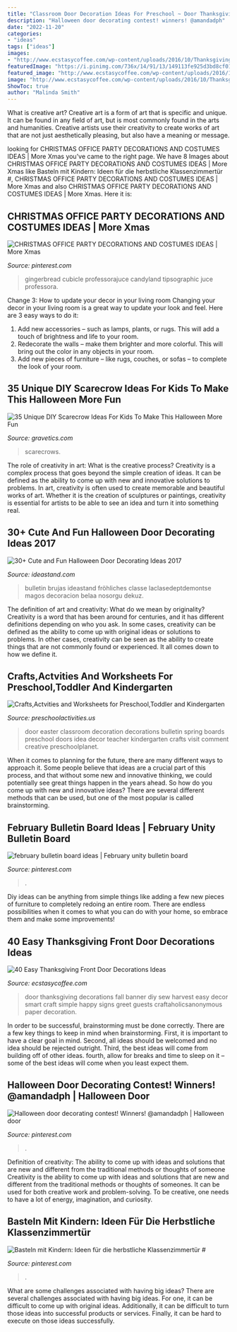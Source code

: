 ```yaml
---
title: "Classroom Door Decoration Ideas For Preschool ~ Door Thanksgiving Decorations Fall Banner Diy Sew Harvest Easy Decor Smart Craft Simple Happy Signs Greet Guests Craftaholicsanonymous Paper Decoration"
description: "Halloween door decorating contest! winners! @amandadph"
date: "2022-11-20"
categories:
- "ideas"
tags: ["ideas"]
images:
- "http://www.ecstasycoffee.com/wp-content/uploads/2016/10/Thanksgiving-Front-Door-Decorations-20.jpg"
featuredImage: "https://i.pinimg.com/736x/14/91/13/149113fe925d3bd8cf017d255060c248.jpg"
featured_image: "http://www.ecstasycoffee.com/wp-content/uploads/2016/10/Thanksgiving-Front-Door-Decorations-20.jpg"
image: "http://www.ecstasycoffee.com/wp-content/uploads/2016/10/Thanksgiving-Front-Door-Decorations-20.jpg"
ShowToc: true
author: "Malinda Smith"
---
```



What is creative art?
Creative art is a form of art that is specific and unique. It can be found in any field of art, but is most commonly found in the arts and humanities. Creative artists use their creativity to create works of art that are not just aesthetically pleasing, but also have a meaning or message.

	

		
looking for CHRISTMAS OFFICE PARTY DECORATIONS AND COSTUMES IDEAS | More Xmas you've came to the right page. We have 8 Images about CHRISTMAS OFFICE PARTY DECORATIONS AND COSTUMES IDEAS | More Xmas like Basteln mit Kindern: Ideen für die herbstliche Klassenzimmertür #, CHRISTMAS OFFICE PARTY DECORATIONS AND COSTUMES IDEAS | More Xmas and also CHRISTMAS OFFICE PARTY DECORATIONS AND COSTUMES IDEAS | More Xmas. Here it is:
		
    
## CHRISTMAS OFFICE PARTY DECORATIONS AND COSTUMES IDEAS | More Xmas

<img loading=lazy src="https://i.pinimg.com/736x/14/91/13/149113fe925d3bd8cf017d255060c248.jpg" onerror="this.onerror=null;this.src='https://tse3.mm.bing.net/th?id=OIP.j8NnwP3Lghy1gCL6jFPyGQHaJ4&amp;pid=15.1';" alt="CHRISTMAS OFFICE PARTY DECORATIONS AND COSTUMES IDEAS | More Xmas">

_Source: pinterest.com_

>gingerbread cubicle professorajuce candyland tipsographic juce professora. 

	

Change 3: How to update your decor in your living room
Changing your decor in your living room is a great way to update your look and feel. Here are 3 easy ways to do it: 
1. Add new accessories – such as lamps, plants, or rugs. This will add a touch of brightness and life to your room. 
2. Redecorate the walls – make them brighter and more colorful. This will bring out the color in any objects in your room. 
3. Add new pieces of furniture – like rugs, couches, or sofas – to complete the look of your room.

    
## 35 Unique DIY Scarecrow Ideas For Kids To Make This Halloween More Fun

<img loading=lazy src="https://www.gravetics.com/wp-content/uploads/2017/07/Minion-Scarecrows.jpg" onerror="this.onerror=null;this.src='https://tse3.mm.bing.net/th?id=OIP.IyYFXL_OQj4kcevLSJguSgHaNK&amp;pid=15.1';" alt="35 Unique DIY Scarecrow Ideas For Kids To Make This Halloween More Fun">

_Source: gravetics.com_

>scarecrows. 

	

The role of creativity in art: What is the creative process?
Creativity is a complex process that goes beyond the simple creation of ideas. It can be defined as the ability to come up with new and innovative solutions to problems. In art, creativity is often used to create memorable and beautiful works of art. Whether it is the creation of sculptures or paintings, creativity is essential for artists to be able to see an idea and turn it into something real.

    
## 30+ Cute And Fun Halloween Door Decorating Ideas 2017

<img loading=lazy src="https://ideastand.com/wp-content/uploads/2016/10/halloween-door/19-halloween-door-decoration.jpg" onerror="this.onerror=null;this.src='https://tse3.mm.bing.net/th?id=OIP.NQni_v5c-X2WJr83ku8b6AHaLl&amp;pid=15.1';" alt="30+ Cute and Fun Halloween Door Decorating Ideas 2017">

_Source: ideastand.com_

>bulletin brujas ideastand fröhliches classe laclasedeptdemontse magos decoracion belaa nosorgu dekuz. 

	

The definition of art and creativity: What do we mean by originality?
Creativity is a word that has been around for centuries, and it has different definitions depending on who you ask. In some cases, creativity can be defined as the ability to come up with original ideas or solutions to problems. In other cases, creativity can be seen as the ability to create things that are not commonly found or experienced. It all comes down to how we define it.

    
## Crafts,Actvities And Worksheets For Preschool,Toddler And Kindergarten

<img loading=lazy src="http://www.preschoolactivities.us/wp-content/uploads/2015/02/Classroom-door-decoration-for-easter.jpg" onerror="this.onerror=null;this.src='https://tse3.mm.bing.net/th?id=OIP.Xo-fpDVJlZlC0Vt9B0eFwAHaJ3&amp;pid=15.1';" alt="Crafts,Actvities and Worksheets for Preschool,Toddler and Kindergarten">

_Source: preschoolactivities.us_

>door easter classroom decoration decorations bulletin spring boards preschool doors idea decor teacher kindergarten crafts visit comment creative preschoolplanet. 

	

When it comes to planning for the future, there are many different ways to approach it. Some people believe that ideas are a crucial part of this process, and that without some new and innovative thinking, we could potentially see great things happen in the years ahead. So how do you come up with new and innovative ideas? There are several different methods that can be used, but one of the most popular is called brainstorming.

    
## February Bulletin Board Ideas | February Unity Bulletin Board

<img loading=lazy src="https://i.pinimg.com/736x/c6/f8/66/c6f86612f1cf79e78ed306a730401450--february-bulletin-board-ideas-preschool.jpg" onerror="this.onerror=null;this.src='https://tse4.mm.bing.net/th?id=OIP.7PSCLju4XY8-dOszeGuv5AHaJ4&amp;pid=15.1';" alt="february bulletin board ideas | February unity bulletin board">

_Source: pinterest.com_

>. 

	

Diy ideas can be anything from simple things like adding a few new pieces of furniture to completely redoing an entire room. There are endless possibilities when it comes to what you can do with your home, so embrace them and make some improvements!

    
## 40 Easy Thanksgiving Front Door Decorations Ideas

<img loading=lazy src="http://www.ecstasycoffee.com/wp-content/uploads/2016/10/Thanksgiving-Front-Door-Decorations-20.jpg" onerror="this.onerror=null;this.src='https://tse4.mm.bing.net/th?id=OIP.qZ56fd3gBYEH1NoaIK2UHgHaKW&amp;pid=15.1';" alt="40 Easy Thanksgiving Front Door Decorations Ideas">

_Source: ecstasycoffee.com_

>door thanksgiving decorations fall banner diy sew harvest easy decor smart craft simple happy signs greet guests craftaholicsanonymous paper decoration. 

	

In order to be successful, brainstorming must be done correctly. There are a few key things to keep in mind when brainstorming. First, it is important to have a clear goal in mind. Second, all ideas should be welcomed and no idea should be rejected outright. Third, the best ideas will come from building off of other ideas. fourth, allow for breaks and time to sleep on it – some of the best ideas will come when you least expect them.

    
## Halloween Door Decorating Contest! Winners! @amandadph | Halloween Door

<img loading=lazy src="https://i.pinimg.com/736x/6c/40/f0/6c40f0e6226647c2443b30554b29f0a9--halloween-door-mad-scientists.jpg" onerror="this.onerror=null;this.src='https://tse4.mm.bing.net/th?id=OIP.Ei45aM_sip_mqAY-b3o8RQHaJ3&amp;pid=15.1';" alt="Halloween door decorating contest! Winners! @amandadph | Halloween door">

_Source: pinterest.com_

>. 

	

Definition of creativity: The ability to come up with ideas and solutions that are new and different from the traditional methods or thoughts of someone
Creativity is the ability to come up with ideas and solutions that are new and different from the traditional methods or thoughts of someones. It can be used for both creative work and problem-solving. To be creative, one needs to have a lot of energy, imagination, and curiosity.

    
## Basteln Mit Kindern: Ideen Für Die Herbstliche Klassenzimmertür #

<img loading=lazy src="https://i.pinimg.com/736x/bb/e0/01/bbe00120abd85158834a45c587dd22ea.jpg" onerror="this.onerror=null;this.src='https://tse3.mm.bing.net/th?id=OIP.XYczWCx0LV3sE6yjE_uE8gHaNL&amp;pid=15.1';" alt="Basteln mit Kindern: Ideen für die herbstliche Klassenzimmertür #">

_Source: pinterest.com_

>. 

	

What are some challenges associated with having big ideas?
There are several challenges associated with having big ideas. For one, it can be difficult to come up with original ideas. Additionally, it can be difficult to turn those ideas into successful products or services. Finally, it can be hard to execute on those ideas successfully.

